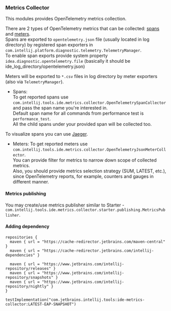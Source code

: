 ### Metrics Collector
This modules provides OpenTelemetry metrics collection.

There are 2 types of OpenTelemetry metrics that can be collected: [spans](https://opentelemetry.io/docs/concepts/signals/traces/#spans) 
and [meters](https://opentelemetry.io/docs/specs/otel/metrics/api/#meter).  
Spans are exported to `opentelemetry.json` file (usually located in log directory) by registered span exporters in `com.intellij.platform.diagnostic.telemetry.TelemetryManager`.  
To enable span exports provide system property `idea.diagnostic.opentelemetry.file` (basically it should be ide_log_directory/opentelemetry.json)

Meters will be exported to `*.csv` files in log directory by meter exporters (also via `TelemetryManager`).

- Spans:  
To get reported spans use `com.intellij.tools.ide.metrics.collector.OpenTelemetrySpanCollector` and pass the span name you're interested in.  
Default span name for all commands from performance test is `performance_test`.  
All the child spans under your provided span will be collected too.  

To visualize spans you can use [Jaeger](https://www.jaegertracing.io/).

- Meters:
To get reported meters use `com.intellij.tools.ide.metrics.collector.OpenTelemetryJsonMeterCollector`.  
You can provide filter for metrics to narrow down scope of collected metrics.  
Also, you should provide metrics selection strategy (SUM, LATEST, etc.), since OpenTelemetry reports, for example, counters and gauges in different manner.

#### Metrics publishing

You may create/use metrics publisher similar to Starter - `com.intellij.tools.ide.metrics.collector.starter.publishing.MetricsPublisher`.  
 
#### Adding dependency

```
repositories {
  maven { url = "https://cache-redirector.jetbrains.com/maven-central" }
  maven { url = "https://cache-redirector.jetbrains.com/intellij-dependencies" }

  maven { url = "https://www.jetbrains.com/intellij-repository/releases" }
  maven { url = "https://www.jetbrains.com/intellij-repository/snapshots" }
  maven { url = "https://www.jetbrains.com/intellij-repository/nightly" }
}

testImplementation("com.jetbrains.intellij.tools:ide-metrics-collector:LATEST-EAP-SNAPSHOT")
```
